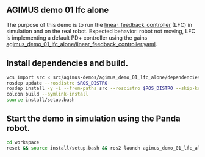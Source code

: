 AGIMUS demo 01 lfc alone
--------------------------------

The purpose of this demo is to run the [linear_feedback_controller](https://github.com/loco-3d/linear-feedback-controller) (LFC) in simulation and on the real robot. 
Expected behavior: robot not moving, LFC is implementing a default PD+ controller using the gains [agimus_demo_01_lfc_alone/linear_feedback_controller.yaml](config/linear_feedback_controller.yaml).

## Install dependencies and build.

```bash
vcs import src < src/agimus-demos/agimus_demo_01_lfc_alone/dependencies.repos
rosdep update --rosdistro $ROS_DISTRO
rosdep install -y -i --from-paths src --rosdistro $ROS_DISTRO --skip-keys libfranka
colcon build --symlink-install
source install/setup.bash
```

## Start the demo in simulation using the Panda robot.
```bash
cd workspace
reset && source install/setup.bash && ros2 launch agimus_demo_01_lfc_alone bringup.launch.py
```
